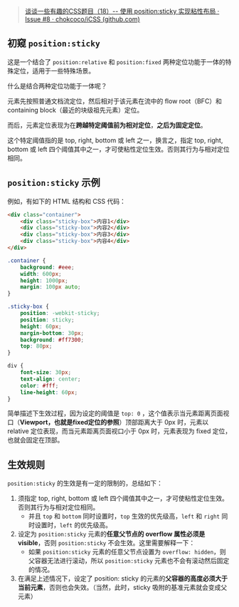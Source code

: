 > [谈谈一些有趣的CSS题目（18）-- 使用 position:sticky 实现粘性布局 · Issue #8 · chokcoco/iCSS (github.com)](https://github.com/chokcoco/iCSS/issues/8)

## 初窥  `position:sticky`

这是一个结合了 `position:relative` 和 `position:fixed` 两种定位功能于一体的特殊定位，适用于一些特殊场景。

什么是结合两种定位功能于一体呢？

元素先按照普通文档流定位，然后相对于该元素在流中的 flow root（BFC）和 containing block（最近的块级祖先元素）定位。

而后，元素定位表现为在**跨越特定阈值前为相对定位**，**之后为固定定位**。

这个特定阈值指的是 top, right, bottom 或 left 之一，换言之，指定 top, right, bottom 或 left 四个阈值其中之一，才可使粘性定位生效。否则其行为与相对定位相同。

## `position:sticky` 示例

例如，有如下的 HTML 结构和 CSS 代码：

```html
<div class="container">
    <div class="sticky-box">内容1</div>
    <div class="sticky-box">内容2</div>
    <div class="sticky-box">内容3</div>
    <div class="sticky-box">内容4</div>
</div>
```

```css
.container {
    background: #eee;
    width: 600px;
    height: 1000px;
    margin: 100px auto;
}

.sticky-box {
    position: -webkit-sticky;
    position: sticky;
    height: 60px;
    margin-bottom: 30px;
    background: #ff7300;
    top: 80px;
}

div {
    font-size: 30px;
    text-align: center;
    color: #fff;
    line-height: 60px;
}
```

简单描述下生效过程，因为设定的阈值是 `top: 0` ，这个值表示当元素距离页面视口（**Viewport，也就是fixed定位的参照**）顶部距离大于 0px 时，元素以 relative 定位表现，而当元素距离页面视口小于 0px 时，元素表现为 fixed 定位，也就会固定在顶部。

## 生效规则

`position:sticky` 的生效是有一定的限制的，总结如下：

1. 须指定 top, right, bottom 或 left 四个阈值其中之一，才可使粘性定位生效。否则其行为与相对定位相同。
   - 并且 `top` 和 `bottom` 同时设置时，`top` 生效的优先级高，`left` 和 `right` 同时设置时，`left` 的优先级高。
2. 设定为 `position:sticky` 元素的**任意父节点的 overflow 属性必须是 visible**，否则 `position:sticky` 不会生效。这里需要解释一下：
   - 如果 `position:sticky` 元素的任意父节点设置为 `overflow: hidden`，则父容器无法进行滚动，所以 `position:sticky` 元素也不会有滚动然后固定的情况。
3. 在满足上述情况下，设定了 position: sticky 的元素的**父容器的高度必须大于当前元素**，否则也会失效。（当然，此时，sticky 吸附的基准元素就会变成父元素）

